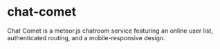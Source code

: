 chat-comet
==========

Chat Comet is a meteor.js chatroom service featuring an online user list, authenticated routing, and a mobile-responsive design.
